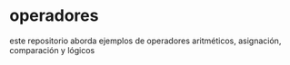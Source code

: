 # operadores
este repositorio aborda ejemplos de operadores aritméticos, asignación, comparación y lógicos 
